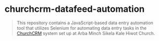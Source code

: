 # churchcrm-datafeed-automation
> This repository contains a JavaScript-based data entry automation tool that utilizes Selenium for automating data entry tasks in the [ChurchCRM](https://crm.amskhc.org/) system set up at Arba Minch Sikela Kale Hiwot Church.
